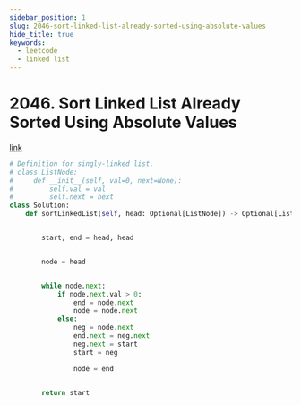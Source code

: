 ```yaml
---
sidebar_position: 1
slug: 2046-sort-linked-list-already-sorted-using-absolute-values
hide_title: true
keywords:
  - leetcode
  - linked list
---
```


# 2046. Sort Linked List Already Sorted Using Absolute Values

[link](https://leetcode.com/problems/sort-linked-list-already-sorted-using-absolute-values/description/)


```python
# Definition for singly-linked list.
# class ListNode:
#     def __init__(self, val=0, next=None):
#         self.val = val
#         self.next = next
class Solution:
    def sortLinkedList(self, head: Optional[ListNode]) -> Optional[ListNode]:


        start, end = head, head


        node = head


        while node.next:
            if node.next.val > 0:
                end = node.next
                node = node.next
            else:
                neg = node.next
                end.next = neg.next
                neg.next = start
                start = neg

                node = end
            

        return start
```
